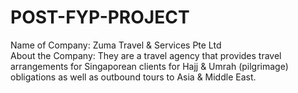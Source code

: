 # POST-FYP-PROJECT

Name of Company: Zuma Travel & Services Pte Ltd  
About the Company: They are a travel agency that provides travel arrangements for Singaporean clients for Hajj & Umrah (pilgrimage) obligations as well as outbound tours to Asia & Middle East. 
